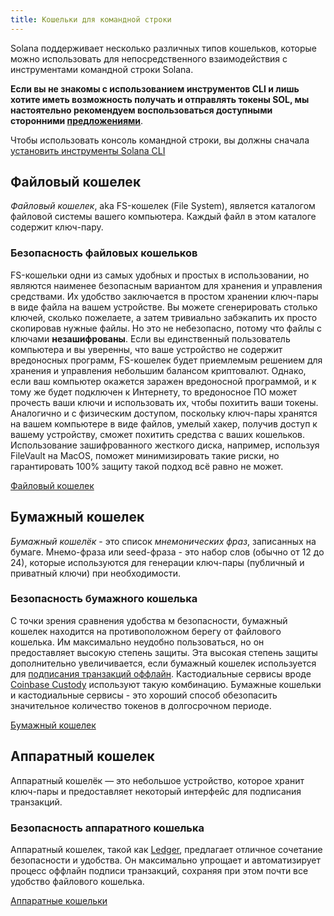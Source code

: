 ```yaml
---
title: Кошельки для командной строки
---
```


Solana поддерживает несколько различных типов кошельков, которые можно использовать для непосредственного взаимодействия с инструментами командной строки Solana.

**Если вы не знакомы с использованием инструментов CLI и лишь хотите иметь возможность получать и отправлять токены SOL, мы настоятельно рекомендуем воспользоваться доступными сторонними [предложениями](apps.md)**.

Чтобы использовать консоль командной строки, вы должны сначала [установить инструменты Solana CLI](../cli/install-solana-cli-tools.md)

## Файловый кошелек

_Файловый кошелек_, aka FS-кошелек (File System), является каталогом файловой системы вашего компьютера. Каждый файл в этом каталоге содержит ключ-пару.

### Безопасность файловых кошельков

FS-кошельки одни из самых удобных и простых в использовании, но являются наименее безопасным вариантом для хранения и управления средствами. Их удобство заключается в простом хранении ключ-пары в виде файла на вашем устройстве. Вы можете сгенерировать столько ключей, сколько пожелаете, а затем тривиально забэкапить их просто скопировав нужные файлы. Но это не небезопасно, потому что файлы с ключами **незашифрованы**. Если вы единственный пользователь компьютера и вы уверенны, что ваше устройство не содержит вредоносных программ, FS-кошелек будет приемлемым решением для хранения и управления небольшим балансом криптовалют. Однако, если ваш компьютер окажется заражен вредоносной программой, и к тому же будет подключен к Интернету, то вредоносное ПО может прочесть ваши ключи и использовать их, чтобы похитить ваши токены. Аналогично и с физическим доступом, поскольку ключ-пары хранятся на вашем компьютере в виде файлов, умелый хакер, получив доступ к вашему устройству, сможет похитить средства с ваших кошельков. Использование зашифрованного жесткого диска, например, используя FileVault на MacOS, поможет минимизировать такие риски, но гарантировать 100% защиту такой подход всё равно не может.

[Файловый кошелек](file-system-wallet.md)

## Бумажный кошелек

_Бумажный кошелёк_ - это список _мнемонических фраз_, записанных на бумаге. Мнемо-фраза или seed-фраза - это набор слов (обычно от 12 до 24), которые используются для генерации ключ-пары (публичный и приватный ключи) при необходимости.

### Безопасность бумажного кошелька

С точки зрения сравнения удобства м безопасности, бумажный кошелек находится на противоположном берегу от файлового кошелька. Им максимально неудобно пользоваться, но он предоставляет высокую степень защиты. Эта высокая степень защиты дополнительно увеличивается, если бумажный кошелек используется для [подписания транзакций оффлайн](../offline-signing.md). Кастодиальные сервисы вроде [Coinbase Custody](https://custody.coinbase.com/) используют такую комбинацию. Бумажные кошельки и кастодиальные сервисы - это хороший способ обезопасить значительное количество токенов в долгосрочном периоде.

[Бумажный кошелек](paper-wallet.md)

## Аппаратный кошелек

Аппаратный кошелёк — это небольшое устройство, которое хранит ключ-пары и предоставляет некоторый интерфейс для подписания транзакций.

### Безопасность аппаратного кошелька

Аппаратный кошелек, такой как [Ledger](https://www.ledger.com/), предлагает отличное сочетание безопасности и удобства. Он максимально упрощает и автоматизирует процесс оффлайн подписи транзакций, сохраняя при этом почти все удобство файлового кошелька.

[Аппаратные кошельки](hardware-wallets.md)
